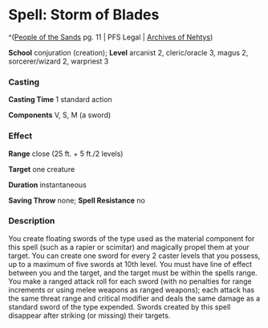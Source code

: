 # Spell: Storm of Blades

^([People of the Sands][ss-storm-of-blades] pg. 11 | PFS Legal | [Archives of Nehtys][sn-storm-of-blades])

**School** conjuration (creation); **Level** arcanist 2, cleric/oracle 3, magus 2, sorcerer/wizard 2, warpriest 3

### Casting

**Casting Time** 1 standard action  

**Components** V, S, M (a sword)

### Effect

**Range** close (25 ft. + 5 ft./2 levels)  

**Target** one creature  

**Duration** instantaneous  

**Saving Throw** none; **Spell Resistance** no

### Description

You create floating swords of the type used as the material component for this spell (such as a rapier or scimitar) and magically propel them at your target. You can create one sword for every 2 caster levels that you possess, up to a maximum of five swords at 10th level. You must have line of effect between you and the target, and the target must be within the spells range. You make a ranged attack roll for each sword (with no penalties for range increments or using melee weapons as ranged weapons); each attack has the same threat range and critical modifier and deals the same damage as a standard sword of the type expended. Swords created by this spell disappear after striking (or missing) their targets.

[ss-storm-of-blades]: http://paizo.com/products/btpy92lx
[sn-storm-of-blades]: http://www.archivesofnethys.com/SpellDisplay.aspx?ItemName=Storm%20of%20Blades